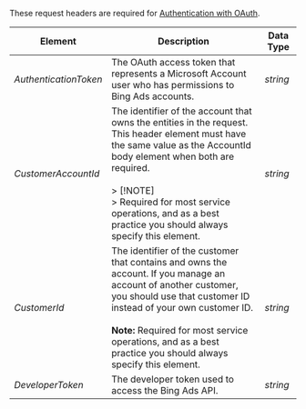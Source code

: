 These request headers are required for [Authentication with OAuth](~/concepts/authentication-with-oauth.md).

|Element|Description|Data Type|
|-----------|---------------|-------------|
|*AuthenticationToken*|The OAuth access token that represents a Microsoft Account user who has permissions to Bing Ads accounts.|*string*|
|*CustomerAccountId*|The identifier of the account that owns the entities in the request. This header element must have the same value as the AccountId body element when both are required.<br /><br />> [!NOTE]<br/>> Required for most service operations, and as a best practice you should always specify this element.|*string*|
|*CustomerId*|The identifier of the customer that contains and owns the account. If you manage an account of another customer, you should use that customer ID instead of your own customer ID.<br /><br />**Note:** Required for most service operations, and as a best practice you should always specify this element.|*string*|
|*DeveloperToken*|The developer token used to access the Bing Ads API.|*string*|
